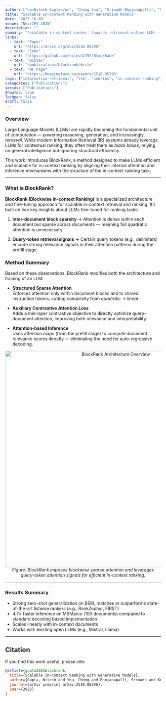 ```yaml
---
author: ["<u>Nilesh Gupta</u>", "Chong You", "Srinadh Bhojanapalli", "Sanjiv Kumar", "Inderjit S. Dhillon", "Felix Yu"]
title: "Scalable In-context Ranking with Generative Models"
date: "2025-10-08"
venue: "NeurIPS 2025"
description: ""
summary: "*scalable in-context ranker, towards retrieval-native LLMs — models that understand & optimize retrieval internally, rather than as an external prompt-level task.*"
links:
  - text: "Paper"
    url: "https://arxiv.org/abs/2510.05396"
  - text: "Code"
    url: "https://github.com/nilesh2797/BlockRank"
  - text: "Bibtex"
    url: "/publications/blockrank/#cite"
  - text: "HF Page"
    url: "https://huggingface.co/papers/2510.05396"
tags: ["information-retrieval", "llm", "neurips", "in-context-ranking"]
categories: ["Publications"]
series: ["Publications"]
ShowToc: true
TocOpen: false
draft: false
---
```


### Overview

Large Language Models (LLMs) are rapidly becoming the fundamental unit of computation — powering reasoning, generation, and increasingly, *retrieval*.  While modern Information Retrieval (IR) systems already leverage LLMs for contextual ranking, they often treat them as *black boxes*, relying on general intelligence but ignoring structural efficiency.

This work introduces BlockRank, a method designed to make LLMs efficient and scalable for in-context ranking by aligning their internal attention and inference mechanisms with the structure of the in-context ranking task.

---

### What is BlockRank?

**BlockRank (Blockwise In-context Ranking)** is a specialized architecture and fine-tuning approach for scalable in-context retrieval and ranking. It’s built on two key insights about LLMs fine-tuned for ranking tasks:

1. **Inter-document block sparsity**
  → Attention is dense within each document but sparse across documents — meaning full quadratic attention is unnecessary.

2. **Query-token retrieval signals**
  → Certain query tokens (e.g., delimiters) encode strong relevance signals in their attention patterns during the prefill stage.

### Method Summary

Based on these observations, BlockRank modifies both the architecture and training of an LLM:

- **Structured Sparse Attention**  
  Enforces attention only within document blocks and to shared instruction tokens, cutting complexity from *quadratic → linear*.

- **Auxiliary Contrastive Attention Loss**  
  Adds a mid-layer contrastive objective to directly optimize query–document attention, improving both relevance and interpretability.

- **Attention-based Inference**  
  Uses attention maps (from the prefill stage) to compute document relevance scores directly — eliminating the need for auto-regressive decoding.

<p align="center">
  <img src="/media/blockrank_diagram.png" alt="BlockRank Architecture Overview" width="700"/>
  <br/>
  <em>Figure: BlockRank imposes blockwise sparse attention and leverages query-token attention signals for efficient in-context ranking.</em>
</p>

---

### Results Summary

- Strong zero-shot generalization on BEIR, matches or outperforms state-of-the-art listwise rankers (e.g., RankZephyr, FIRST)
- 4.7× faster inference on MSMarco (100 documents) compared to standard decoding based implementation
- Scales linearly with in-context documents
- Works with existing open LLMs (e.g., Mistral, Llama)  

---

## Citation

If you find this work useful, please cite:

```bibtex
@article{gupta2025blockrank,
  title={Scalable In-context Ranking with Generative Models},
  author={Gupta, Nilesh and You, Chong and Bhojanapalli, Srinadh and Kumar, Sanjiv and Dhillon, Inderjit and Yu, Felix},
  journal={arXiv preprint arXiv:2510.05396},
  year={2025}
}
```
